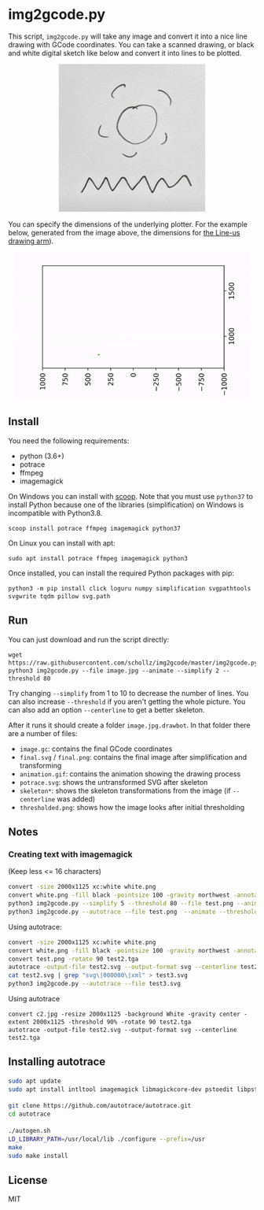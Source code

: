 # img2gcode.py

This script, `img2gcode.py` will take any image and convert it into a nice line drawing with GCode coordinates. You can take a scanned drawing, or black and white digital sketch like below and convert it into lines to be plotted.

<p align="center">
<img src=".github/sun.jpg" height=300>
</p>

You can specify the dimensions of the underlying plotter. For the example below, generated from the image above, the dimensions for [the Line-us drawing arm](https://github.com/Line-us/Line-us-Programming/blob/master/Documentation/LineUsDrawingArea.pdf)).

<p align="center">
<img src=".github/output.gif" height=300>
</p>

## Install

You need the following requirements:

- python (3.6+)
- potrace
- ffmpeg
- imagemagick

On Windows you can install with [scoop](https://scoop.sh/). Note that you must use `python37` to install Python because one of the libraries (simplification) on Windows is incompatible with Python3.8.

	scoop install potrace ffmpeg imagemagick python37

On Linux you can install with apt:
	
	sudo apt install potrace ffmpeg imagemagick python3

Once installed, you can install the required Python packages with pip:

	python3 -m pip install click loguru numpy simplification svgpathtools svgwrite tqdm pillow svg.path

## Run

You can just download and run the script directly:

	wget https://raw.githubusercontent.com/schollz/img2gcode/master/img2gcode.py
	python3 img2gcode.py --file image.jpg --animate --simplify 2 --threshold 80

Try changing `--simplify` from 1 to 10 to decrease the number of lines. You can also increase `--threshold` if you aren't getting the whole picture. You can also add an option `--centerline` to get a better skeleton.

After it runs it should create a folder `image.jpg.drawbot`. In that folder there are a number of files:

- `image.gc`: contains the final GCode coordinates
- `final.svg` / `final.png`: contains the final image after simplification and transforming
- `animation.gif`: contains the animation showing the drawing process
- `potrace.svg`: shows the untransformed SVG after skeleton
- `skeleton*`: shows the skeleton transformations from the image (if `--centerline` was added)
- `thresholded.png`: shows how the image looks after initial thresholding

## Notes

### Creating text with imagemagick

(Keep less <= 16 characters)

```bash
convert -size 2000x1125 xc:white white.png
convert white.png -fill black -pointsize 100 -gravity northwest -annotate +50+50 "Some cool message\non the left side\n\n:)\n" -annotate +1050+300 "Some cool message\non the right side" test.png
python3 img2gcode.py --simplify 5 --threshold 80 --file test.png --animate --centerline
python3 img2gcode.py --autotrace --file test.png  --animate --threshold 80 --simplify 1
```

Using autotrace:

```bash
convert -size 2000x1125 xc:white white.png
convert white.png -fill black -pointsize 100 -gravity northwest -annotate +50+50 "Some cool message\non the left side\n\n:)\n" -annotate +1050+300 "Some cool message\non the right side" test.png
convert test.png -rotate 90 test2.tga
autotrace -output-file test2.svg --output-format svg --centerline test2.tga
cat test2.svg | grep "svg\|000000\|xml" > test3.svg
python3 img2gcode.py --autotrace --file test3.svg
```

Using autotrace

```
convert c2.jpg -resize 2000x1125 -background White -gravity center -extent 2000x1125 -threshold 90% -rotate 90 test2.tga
autotrace -output-file test2.svg --output-format svg --centerline test2.tga
```

## Installing autotrace

```bash
sudo apt update
sudo apt install intltool imagemagick libmagickcore-dev pstoedit libpstoedit-dev autopoint

git clone https://github.com/autotrace/autotrace.git
cd autotrace

./autogen.sh
LD_LIBRARY_PATH=/usr/local/lib ./configure --prefix=/usr
make
sudo make install
```

## License

MIT